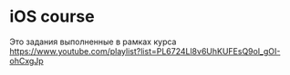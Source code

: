 # iOS course
Это задания выполненные в рамках курса https://www.youtube.com/playlist?list=PL6724Ll8v6UhKUFEsQ9ol_gOI-ohCxgJp
